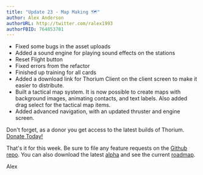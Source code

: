 ```yaml
---
title: "Update 23 - Map Making 🗺"
author: Alex Anderson
authorURL: http://twitter.com/ralex1993
authorFBID: 764853781
---
```


- Fixed some bugs in the asset uploads
- Added a sound engine for playing sound effects on the stations
- Reset Flight button
- Fixed errors from the refactor
- Finished up training for all cards
- Added a download link for Thorium Client on the client screen to make it easier to distribute.
- Built a tactical map system. It is now possible to create maps with background images, animating contacts, and text labels. Also added drag select for the tactical map items.
- Added advanced navigation, with an updated thruster and engine screen.

Don't forget, as a donor you get access to the latest builds of Thorium. [Donate Today!](/download)

That's it for this week. Be sure to file any feature requests on the [Github repo](https://github.com/Thorium-Sim/thorium/issues). You can also download the latest [alpha](https://github.com/Thorium-Sim/thorium/releases) and see the current [roadmap](https://github.com/Thorium-Sim/thorium/projects/2).

Alex
